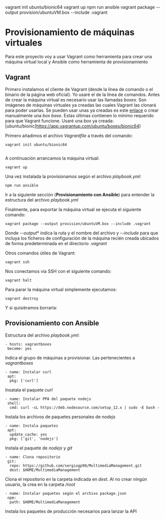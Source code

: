 vagrant init ubuntu/bionic64
vagrant up
npm run ansible
vagrant package --output provision/ubuntuVM.box --include .vagrant
 
# Provisionamiento de máquinas virtuales
Para este proyecto voy a usar Vagrant como herramienta para crear una máquina virtual local y Ansible como herramienta de provisionamiento
 
## Vagrant
Primero instalamos el cliente de Vagrant (desde la línea de comando o el binario de la página web oficial). Yo usaré el de la línea de comandos.
Antes de crear la máquina virtual es necesario usar las llamadas *boxes*. Son imágenes de máquinas virtuales ya creadas las cuales Vagrant las clonará para poder usarlas. Se pueden usar unas ya creadas es este [enlace](https://app.vagrantup.com/boxes/search) o crear manualmente una *box base*. Estas últimas contienen lo mínimo requerido para que Vagrant funcione. Usaré una *box* ya creada: [ubuntu/bionic]https://app.vagrantup.com/ubuntu/boxes/bionic64)
 
Primero añadimos el archivo *Vagrantfile* a través del comando:
 
```
vagrant init ubuntu/bionic64
 
```
 
A continuación arrancamos la máquina virtual:
 
```
vagrant up
```
 
Una vez instalada la provisionamos según el archivo *playbook.yml*:
 
```
npm run ansible
```
 
Ir a la siguiente sección (**Provisionamiento con Ansible**) para entender la estructura del archivo *playbook.yml*
 
 
Finalmente, para exportar la máquina virtual se ejecuta el siguiente comando:
 
```
vagrant package --output provision/ubuntuVM.box --include .vagrant
```
 
Donde *--output** indica la ruta y el nombre del archivo y *--include* para que incluya los ficheros de configuración de la máquina recién creada ubicados de forma predeterminada en el directorio *.vagrant*
 
Otros comandos útiles de Vagrant:
 
```
vagrant ssh
```
 
Nos conectamos via SSH con el siguiente comando:
 
```
vagrant halt
```
 
Para parar la máquina virtual simplemente ejecutamos:
 
```
vagrant destroy
```
 
Y si quisiéramos borrarla:
 
 
## Provisionamiento con Ansible
Estructura del archivo *playbook.yml*:
 
```
- hosts: vagrantboxes
 become: yes
```
 
Indica el grupo de máquinas a provisionar. Las pertenecientes a *vagrantboxes*
 
```
- name: Instalar curl
 apt:
  pkg: ['curl']
```
 
Insatala el paquete *curl*
 
```
- name: Instalar PPA del paquete nodejs
 shell:
  cmd: curl -sL https://deb.nodesource.com/setup_12.x | sudo -E bash -
```
 
Instala los archivos de paquetes personales de *nodejs*
 
```
- name: Instala paquetes
 apt:
  update_cache: yes
  pkg: ['git', 'nodejs']
```
 
Instala el paquete de *nodejs* y *git*
 
```
- name: Clona repositorio
 git:
  repo: https://github.com/sergiogp98/MultimediaManagement.git
  dest: $HOME/MultimediaManagement
```
 
Clona el repositorio en la carpeta indicada en *dest*. Al no crear ningún usuario, la crea en la carpeta */root*
 
```
- name: Instalar paquetes según el archivo package.json
 npm:
  path: $HOME/MultimediaManagement
```
 
Instala los paquetes de producción necesarios para lanzar la API
 


